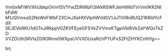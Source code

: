 Vm0xNFlWVXhUbkpOVm1SV1YwZDRWbFl3WkRSWFJteHlWbTVrVm1KR2NIbFdW
M1JQVmxaS2NsWnFWbFZXCmJXaHlXVlphWVdSV1JuTlViRnBUQ21KRldYcFdX
SEJEVkRKU1dGTnJiRkppV0ZKVFEyeGFSVkZVVmxKTgpiVkl6VkZaYWQxTkZO
VVZOUlhSRVlsZG9ORmx0WXpsUVVXOUxaRzVPYUFvS2FtZHYKCnlhYg==

brj